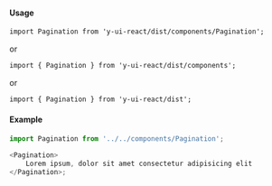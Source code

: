 #### Usage

```markdown
import Pagination from 'y-ui-react/dist/components/Pagination';
```

or

```markdown
import { Pagination } from 'y-ui-react/dist/components';
```

or

```markdown
import { Pagination } from 'y-ui-react/dist';
```

#### Example

```js
import Pagination from '../../components/Pagination';

<Pagination>
	Lorem ipsum, dolor sit amet consectetur adipisicing elit
</Pagination>;
```
